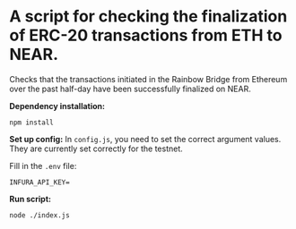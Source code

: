 # A script for checking the finalization of ERC-20 transactions from ETH to NEAR.

Checks that the transactions initiated in the Rainbow Bridge from Ethereum over the past half-day have been successfully finalized on NEAR.

**Dependency installation:**
```shell
npm install
```

**Set up config:**
In `config.js`, you need to set the correct argument values. They are currently set correctly for the testnet.

Fill in the `.env` file:
```shell
INFURA_API_KEY=
```

**Run script:**
```shell
node ./index.js
```
